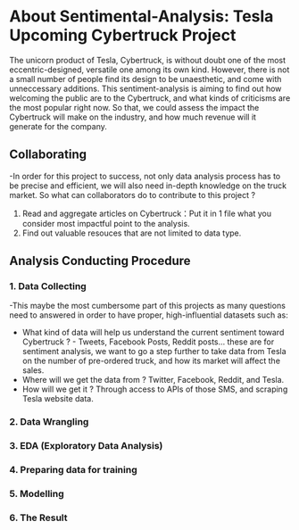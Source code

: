 # About Sentimental-Analysis: Tesla Upcoming Cybertruck Project

The unicorn product of Tesla, Cybertruck, is without doubt one of the most eccentric-designed, versatile one among its own kind. However, there is not a small number of people find its design to be unaesthetic, and come with unneccessary additions. This sentiment-analysis is aiming to find out how welcoming the public are to the Cybertruck, and what kinds of criticisms are the most popular right now. So that, we could assess the impact the Cybertruck will make on the industry, and how much revenue will it generate for the company.

## Collaborating 

-In order for this project to success, not only data analysis process has to be precise and efficient, we will also need in-depth knowledge on the truck market. So what can collaborators do to contribute to this project ?

1. Read and aggregate articles on Cybertruck：Put it in 1 file what you consider most impactful point to the analysis.
2. Find out valuable resouces that are not limited to data type.

## Analysis Conducting Procedure

### 1. Data Collecting 

-This maybe the most cumbersome part of this projects as many questions need to answered in order to have proper, high-influential datasets such as:

+ What kind of data will help us understand the current sentiment toward Cybertruck ? - Tweets, Facebook Posts, Reddit posts... these are for sentiment analysis, we want to go a step further to take data from Tesla on the number of pre-ordered truck, and how its market will affect the sales.
+ Where will we get the data from ? Twitter, Facebook, Reddit, and Tesla.
+ How will we get it ? Through access to APIs of those SMS, and scraping Tesla website data.

### 2. Data Wrangling
### 3. EDA (Exploratory Data Analysis)
### 4. Preparing data for training
### 5. Modelling
### 6. The Result
